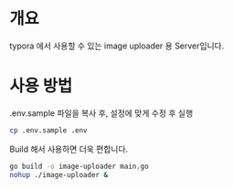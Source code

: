 # 개요
typora 에서 사용할 수 있는 image uploader 용 Server입니다.

# 사용 방법
.env.sample 파일을 복사 후, 설정에 맞게 수정 후 실행
```bash
cp .env.sample .env
```

Build 해서 사용하면 더욱 편합니다.
```bash
go build -o image-uploader main.go
nohup ./image-uploader &
```